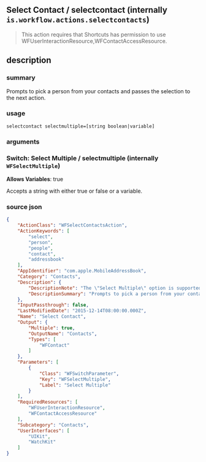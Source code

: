 
## Select Contact / selectcontact (internally `is.workflow.actions.selectcontacts`)


> This action requires that Shortcuts has permission to use WFUserInteractionResource,WFContactAccessResource.


## description
### summary
Prompts to pick a person from your contacts and passes the selection to the next action.


### usage
`selectcontact selectmultiple=[string boolean|variable]`

### arguments
### Switch: Select Multiple / selectmultiple (internally `WFSelectMultiple`)
**Allows Variables**: true


Accepts a string with either true or false
or a variable.

### source json

```json
{
	"ActionClass": "WFSelectContactsAction",
	"ActionKeywords": [
		"select",
		"person",
		"people",
		"contact",
		"addressbook"
	],
	"AppIdentifier": "com.apple.MobileAddressBook",
	"Category": "Contacts",
	"Description": {
		"DescriptionNote": "The \"Select Multiple\" option is supported on iOS 9 and later, and is not currently supported from Apple Watch.",
		"DescriptionSummary": "Prompts to pick a person from your contacts and passes the selection to the next action."
	},
	"InputPassthrough": false,
	"LastModifiedDate": "2015-12-14T08:00:00.000Z",
	"Name": "Select Contact",
	"Output": {
		"Multiple": true,
		"OutputName": "Contacts",
		"Types": [
			"WFContact"
		]
	},
	"Parameters": [
		{
			"Class": "WFSwitchParameter",
			"Key": "WFSelectMultiple",
			"Label": "Select Multiple"
		}
	],
	"RequiredResources": [
		"WFUserInteractionResource",
		"WFContactAccessResource"
	],
	"Subcategory": "Contacts",
	"UserInterfaces": [
		"UIKit",
		"WatchKit"
	]
}
```
